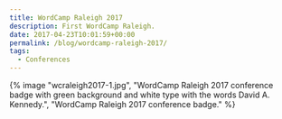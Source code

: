 ```yaml
---
title: WordCamp Raleigh 2017
description: First WordCamp Raleigh.
date: 2017-04-23T10:01:59+00:00
permalink: /blog/wordcamp-raleigh-2017/
tags:
  - Conferences
---
```


{% image "wcraleigh2017-1.jpg", "WordCamp Raleigh 2017 conference badge with green background and white type with the words David A. Kennedy.", "WordCamp Raleigh 2017 conference badge." %}
